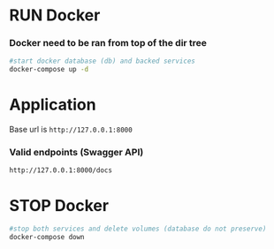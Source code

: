 # RUN Docker

### Docker need to be ran from top of the dir tree
```bash
#start docker database (db) and backed services 
docker-compose up -d 
```

# Application

Base url is `http://127.0.0.1:8000`

### Valid endpoints (Swagger API)

`http://127.0.0.1:8000/docs`


# STOP Docker
```bash
#stop both services and delete volumes (database do not preserve)
docker-compose down
```


